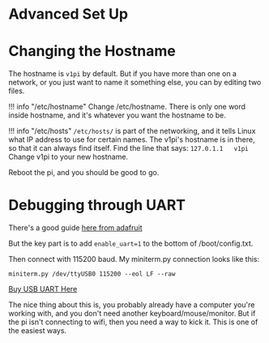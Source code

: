 # Advanced Set Up

Changing the Hostname
=====================

The hostname is `v1pi` by default. But if you have more than one on a network, or you just want to
name it something else, you can by editing two files.

!!! info "/etc/hostname"
    Change /etc/hostname. There is only one word inside hostname, and it's whatever you want the
    hostname to be.

!!! info "/etc/hosts"
    `/etc/hosts/` is part of the networking, and it tells Linux what IP address to use for certain
    names. The v1pi's hostname is in there, so that it can always find itself. Find the line that
    says:
    ```
    127.0.1.1	v1pi
    ```
    Change v1pi to your new hostname.

Reboot the pi, and you should be good to go.

Debugging through UART
======================

There's a good guide [here from adafruit](https://learn.adafruit.com/adafruits-raspberry-pi-lesson-5-using-a-console-cable/overview)

But the key part is to add `enable_uart=1` to the bottom of /boot/config.txt.

Then connect with 115200 baud. My miniterm.py connection looks like this:

```
miniterm.py /dev/ttyUSB0 115200 --eol LF --raw
```

[Buy USB UART Here](https://amzn.to/34eiuSp)

The nice thing about this is, you probably already have a computer you're working with, and you
don't need another keyboard/mouse/monitor. But if the pi isn't connecting to wifi, then you need a
way to kick it. This is one of the easiest ways.

